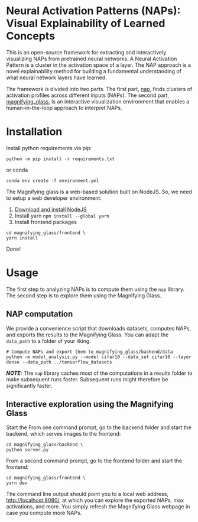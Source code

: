 # Neural Activation Patterns (NAPs): Visual Explainability of Learned Concepts
This is an open-source framework for extracting and interactively visualizing NAPs from pretrained neural networks. A Neural Activation Pattern is a cluster in the activation space of a layer. 
The NAP approach is a novel explainability method for building a fundamental understanding of what neural network layers have learned.


The framework is divided into two parts. The first part, [nap](/nap), finds clusters of activation profiles across different inputs (NAPs).
The second part, [magnifying_glass](/magnifying_glass), is an interactive visualization environment that enables a human-in-the-loop approach to interpret NAPs.


# Installation
Install python requirements via pip:

`python -m pip install -r requirements.txt`

 or conda

 `conda env create -f environment.yml`

The Magnifying glass is a web-based solution built on NodeJS. So, we need to setup a web developer environment:
1. [Download and install NodeJS](https://nodejs.org/en/download/)
2. Install yarn `npm install --global yarn`
3. Install frontend packages
```
cd magnifying_glass/frontend \
yarn install
```
Done!

# Usage
The first step to analyzing NAPs is to compute them using the `nap` library. The second step is to explore them using the Magnifying Glass.

## NAP computation
We provide a convenience script that downloads datasets, computes NAPs, and exports the results to the Magnifying Glass. 
You can adapt the `data_path` to a folder of your liking.
```
# Compute NAPs and export them to magnifying_glass/backend/data
python -m model_analysis.py --model cifar10 --data_set cifar10 --layer dense --data_path ../tensorflow_datasets 
```
**_NOTE:_** The `nap` library caches most of the computations in a results folder to make subsequent runs faster. Subsequent runs might therefore be significantly faster.

## Interactive exploration using the Magnifying Glass
Start the 
From one command prompt, go to the backend folder and start the backend, which serves images to the frontend:
```
cd magnifying_glass/backend \
python server.py
```
From a second command prompt, go to the frontend folder and start the frontend:
```
cd magnifying_glass/frontend \
yarn dev
```
The command line output should point you to a local web address, [http://localhost:8080/](http://localhost:8080/), at which you can explore the exported NAPs, max activations, and more. You simply refresh the Magnifying Glass webpage in case you compute more NAPs.  
